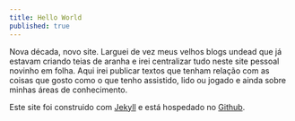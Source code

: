 ```yaml
---
title: Hello World
published: true
---
```


Nova década, novo site. Larguei de vez meus velhos blogs undead que já estavam criando teias de aranha e irei centralizar tudo neste site pessoal novinho em folha. Aqui irei publicar textos que tenham relação com as coisas que gosto como o que tenho assistido, lido ou jogado e ainda sobre minhas áreas de conhecimento.

Este site foi construido com [Jekyll](https://jekyllrb.com) e está hospedado no [Github](https://github.com).
